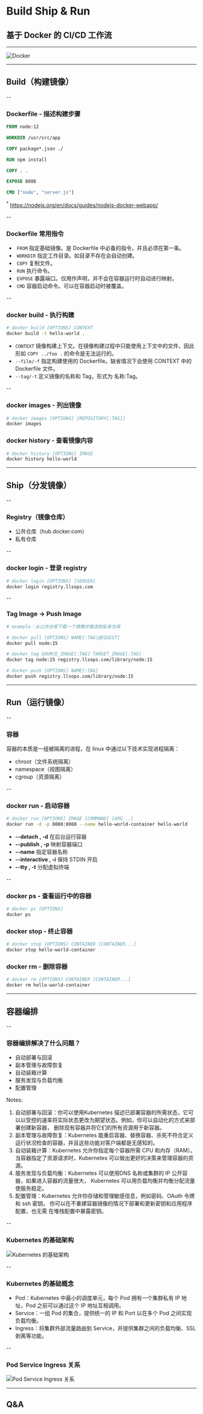 # Build Ship & Run

## 基于 Docker 的 CI/CD 工作流

---

![Docker](https://i.niupic.com/images/2021/08/11/9qJD.png)<!-- .element: height="618" -->

---

## Build（构建镜像）

--

### Dockerfile - 描述构建步骤

```dockerfile []
FROM node:12

WORKDIR /usr/src/app

COPY package*.json ./

RUN npm install

COPY . .

EXPOSE 8080

CMD ["node", "server.js"]
```

<!-- .element: style="width: 400px;" -->

<sup>\*</sup> https://nodejs.org/en/docs/guides/nodejs-docker-webapp/

<!-- .element: style="font-size: .5em;" -->

--

### Dockerfile 常用指令

+ &shy;<!-- .element: class="fragment" --> `FROM` 指定基础镜像。是 Dockerfile 中必备的指令，并且必须在第一条。
+ &shy;<!-- .element: class="fragment" --> `WORKDIR` 指定工作目录。如目录不存在会自动创建。
+ &shy;<!-- .element: class="fragment" --> `COPY` 复制文件。
+ &shy;<!-- .element: class="fragment" --> `RUN` 执行命令。
+ &shy;<!-- .element: class="fragment" --> `EXPOSE` 暴露端口。仅用作声明，并不会在容器运行时自动进行映射。
+ &shy;<!-- .element: class="fragment" --> `CMD` 容器启动命令。可以在容器启动时被覆盖。

--

### docker build - 执行构建

```bash
# docker build [OPTIONS] CONTEXT
docker build -t hello-world .
```

+ `CONTEXT` 镜像构建上下文。在镜像构建过程中只能使用上下文中的文件，因此形如 `COPY ../foo .` 的命令是无法运行的。
+ `--file/-f` 指定构建使用的 Dockerfile。缺省情况下会使用 CONTEXT 中的 Dockerfile 文件。
+ `--tag/-t` 定义镜像的名称和 Tag，形式为 名称:Tag。

--

### docker images - 列出镜像

```bash
# docker images [OPTIONS] [REPOSITORY[:TAG]]
docker images
```

### docker history - 查看镜像内容

```bash
# docker history [OPTIONS] IMAGE
docker history hello-world
```

---

## Ship（分发镜像）

--

### Registry（镜像仓库）

- 公共仓库（hub.docker.com）
- 私有仓库

--

### docker login - 登录 registry

```bash
# docker login [OPTIONS] [SERVER]
docker login registry.llsops.com
```

<!-- .element: style="width: 500px;" -->

--

### Tag Image → Push Image

```bash
# example：从公共仓库下载一个镜像并推送到私有仓库

# docker pull [OPTIONS] NAME[:TAG|@DIGEST]
docker pull node:15

# docker tag SOURCE_IMAGE[:TAG] TARGET_IMAGE[:TAG]
docker tag node:15 registry.llsops.com/library/node:15

# docker push [OPTIONS] NAME[:TAG]
docker push registry.llsops.com/library/node:15
```

---

## Run（运行镜像）

--

### 容器

容器的本质是一组被隔离的进程，在 linux 中通过以下技术实现进程隔离：

- chroot（文件系统隔离）
- namespace（视图隔离）
- cgroup（资源隔离）

--

### docker run - 启动容器

```bash
# docker run [OPTIONS] IMAGE [COMMAND] [ARG...]
docker run -d -p 8080:8080 --name hello-world-container hello-world
```

- **--detach , -d** 在后台运行容器
- **--publish , -p** 映射容器端口
- **--name** 指定容器名称
- **--interactive , -i** 保持 STDIN 开启
- **--tty , -t** 分配虚拟终端

--

### docker ps - 查看运行中的容器

```bash
# docker ps [OPTIONS]
docker ps
```

### docker stop - 终止容器

```bash
# docker stop [OPTIONS] CONTAINER [CONTAINER...]
docker stop hello-world-container
```

### docker rm - 删除容器

```bash
# docker rm [OPTIONS] CONTAINER [CONTAINER...]
docker rm hello-world-container
```

---

## 容器编排

--

### 容器编排解决了什么问题？

+ 自动部署与回滚 <!-- .element: class="fragment" -->
+ 副本管理与故障恢复 <!-- .element: class="fragment" -->
+ 自动装箱计算 <!-- .element: class="fragment" -->
+ 服务发现与负载均衡 <!-- .element: class="fragment" -->
+ 配置管理 <!-- .element: class="fragment" -->

Notes:
1. 自动部署与回滚：你可以使⽤Kubernetes 描述已部署容器的所需状态，它可以以受控的速率将实际状态更改为期望状态。例如，你可以⾃动化的方式来部署创建新容器， 删除现有容器并将它们的所有资源⽤于新容器。
2. 副本管理与故障恢复：Kubernetes 能重启容器、替换容器、杀死不符合定义运⾏状况检查的容器，并且这些功能对客户端都是无感知的。
3. 自动装箱计算：Kubernetes 允许你指定每个容器所需 CPU 和内存（RAM）。 当容器指定了资源请求时，Kubernetes 可以做出更好的决策来管理容器的资源。
4. 服务发现与负载均衡：Kubernetes 可以使⽤DNS 名称或集群的 IP 公开容器，如果进⼊容器的流量很⼤， Kubernetes 可以用负载均衡并均衡分配流量使服务稳定。
5. 配置管理：Kubernetes 允许你存储和管理敏感信息，例如密码、OAuth 令牌和 ssh 密钥。 你可以在不重建容器镜像的情况下部署和更新密钥和应⽤程序配置，也⽆需 在堆栈配置中暴露密钥。

--

### Kubernetes 的基础架构

<!-- .slide: data-background="#ffffff" -->

![Kubernetes 的基础架构](components-of-kubernetes.svg)

--

### Kubernetes 的基础概念

- Pod：Kubernetes 中最小的调度单元，每个 Pod 拥有一个集群私有 IP 地址，Pod 之前可以通过这个 IP 地址互相调用。
- Service：一组 Pod 的集合，提供统一的 IP 和 Port 以在多个 Pod 之间实现负载均衡。
- Ingress：将集群外部流量路由到 Service，并提供集群之间的负载均衡、SSL 剥离等功能。

--

### Pod Service Ingress 关系

![Pod Service Ingress 关系](https://i.niupic.com/images/2021/08/11/9qJJ.png)<!-- .element: height="600" -->

---

## Q&A
